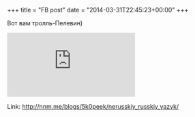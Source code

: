 +++
title = "FB post"
date = "2014-03-31T22:45:23+00:00"
+++

Вот вам тролль-Пелевин)

![Photo](https://external.xx.fbcdn.net/safe_image.php?d=AQBbr9hkl79ZWkUF&w=130&h=130&url=http%3A%2F%2Fimg13.nnm.me%2Fc%2F7%2Fd%2F4%2F6%2F88e5cc718d2084b6de459acc4fb.jpg&cfs=1&_nc_hash=AQBqHRwS7ZHq2mGz)


Link: http://nnm.me/blogs/5k0peek/nerusskiy_russkiy_yazyk/
